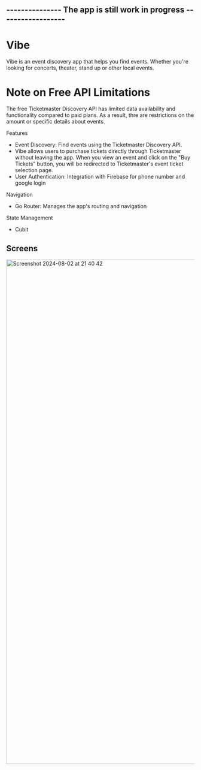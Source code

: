 ## --------------- The app is still work in progress ------------------

# Vibe
Vibe is an event discovery app that helps you find events. Whether you're looking for concerts, theater, stand up or other local events.

# Note on Free API Limitations
The free Ticketmaster Discovery API has limited data availability and functionality compared to paid plans. As a result, thre are restrictions on the amount or specific details about events.

Features
- Event Discovery: Find events using the Ticketmaster Discovery API.
- Vibe allows users to purchase tickets directly through Ticketmaster without leaving the app. When you view an event and click on the "Buy Tickets" button, you will be redirected to Ticketmaster's event ticket selection page.
- User Authentication: Integration with Firebase for phone number and google login

Navigation
- Go Router: Manages the app's routing and navigation

State Management
- Cubit 

## Screens

<img width="1346" alt="Screenshot 2024-08-02 at 21 40 42" src="https://github.com/user-attachments/assets/9248e4eb-8ebc-4c61-a880-fdebc0a498b6">
